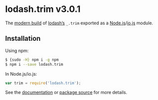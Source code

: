 # lodash.trim v3.0.1

The [modern build](https://github.com/lodash/lodash/wiki/Build-Differences) of [lodash’s](https://lodash.com/) `_.trim` exported as a [Node.js](http://nodejs.org/)/[io.js](https://iojs.org/) module.

## Installation

Using npm:

```bash
$ {sudo -H} npm i -g npm
$ npm i --save lodash.trim
```

In Node.js/io.js:

```js
var trim = require('lodash.trim');
```

See the [documentation](https://lodash.com/docs#trim) or [package source](https://github.com/lodash/lodash/blob/3.0.1-npm-packages/lodash.trim) for more details.
